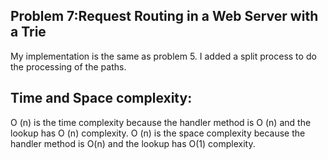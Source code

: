 ## Problem 7:Request Routing in a Web Server with a Trie
My implementation is the same as problem 5.
I added a split process to do the processing of the paths.

## Time and Space complexity:
O (n) is the time complexity because the handler method is O (n) and the lookup has O (n) complexity.
O (n) is the space complexity because the handler method is O(n) and the lookup has O(1) complexity.

